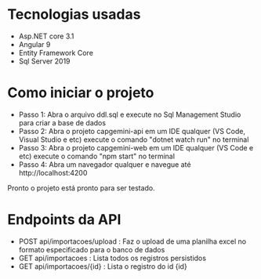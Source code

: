 # Tecnologias usadas
- Asp.NET core 3.1
- Angular 9
- Entity Framework Core
- Sql Server 2019

# Como iniciar o projeto
- Passo 1: Abra o arquivo ddl.sql e execute no Sql Management Studio para criar a base de dados
- Passo 2: Abra o projeto capgemini-api em um IDE qualquer (VS Code, Visual Studio e etc) execute o comando "dotnet watch run" no terminal
- Passo 3: Abra o projeto capgemini-web em um IDE qualquer (VS Code e etc) execute o comando "npm start" no terminal
- Passo 4: Abra um navegador qualquer e navegue até http://localhost:4200

Pronto o projeto está pronto para ser testado.

# Endpoints da API

- POST api/importacoes/upload : Faz o upload de uma planilha excel no formato especificado para o banco de dados
- GET api/importacoes : Lista todos os registros persistidos
- GET api/importacoes/{id} : Lista o registro do id {id}
